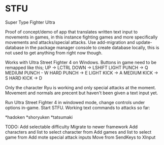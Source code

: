 # STFU
Super Type Fighter Ultra

Proof of concept/demo of app that translates written text input to movements in games, in this instance fighting games and 
more specifically movements and attacks/special attacks.
Use add-migration and update-database in the package manager console to create database locally, this is not used to get anything from right now though.

Works with Ultra Street Fighter 4 on Windows. Buttons in game need to be remapped like this;
UP -> LCTRL
DOWN -> LSHIFT
LIGHT PUNCH -> Q
MEDIUM PUNCH - W
HARD PUNCH ->  E
LIGHT KICK -> A
MEDIUM KICK -> S
HARD KICK -> D

Only the character Ryu is working and only special attacks at the moment. Movement and normals are precent but haven't been given a text input yet.

Run Ultra Street Fighter 4 in windowed mode, change controls under options in-game. Start STFU.
Working text commands to attacks so far: 

*hadoken
*shoryuken
*tatsumaki



TODO:
Add selectable difficulty
Migrate to newer framework
Add characters and list to select character from
Add games and list to select game from
Add mote special attack inputs
Move from SendKeys to XInput
